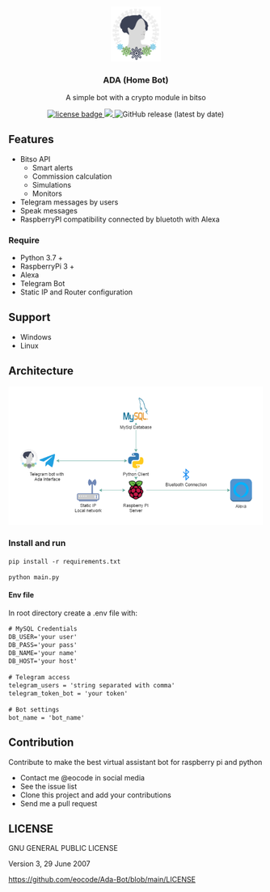 <div align="center">
  <div align="center">
      <img width="100px" src="img/bot.png" 
      alt="ADA"/>
  </div>
  <h3 align="center">ADA (Home Bot)</h3>
  <p>A simple bot with a crypto module in bitso</p>
  <p align="center">
    <a href="https://github.com/eocode/Queens/blob/master/LICENSE" target="__blank">
      	<img src="https://img.shields.io/badge/License-GPLV3-blue.svg"  alt="license badge"/>
    </a>
    <a href="https://github.com/ambv/black" target="__blank">
        <img src="https://img.shields.io/badge/code%20style-black-000000.svg" />
    </a>
    <img alt="GitHub release (latest by date)" src="https://img.shields.io/github/v/release/eocode/Ada-Bot">
  </p>
</div>

## Features
* Bitso API
  * Smart alerts
  * Commission calculation
  * Simulations
  * Monitors
* Telegram messages by users
* Speak messages
* RaspberryPI compatibility connected by bluetoth with Alexa

### Require

* Python 3.7 +
* RaspberryPi 3 +
* Alexa
* Telegram Bot
* Static IP and Router configuration

## Support

* Windows
* Linux

## Architecture

<div align="center">
    <img src="img/architecture4.png" 
    alt="ada architecture"/>
</div>

### Install and run

``pip install -r requirements.txt``

``python main.py``

#### Env file

In root directory create a .env file with:

```
# MySQL Credentials
DB_USER='your user'
DB_PASS='your pass'
DB_NAME='your name'
DB_HOST='your host'

# Telegram access
telegram_users = 'string separated with comma' 
telegram_token_bot = 'your token'

# Bot settings
bot_name = 'bot_name'
```

## Contribution

Contribute to make the best virtual assistant bot for raspberry pi and python

* Contact me @eocode in social media
* See the issue list
* Clone this project and add your contributions
* Send me a pull request

## LICENSE 

GNU GENERAL PUBLIC LICENSE

Version 3, 29 June 2007

https://github.com/eocode/Ada-Bot/blob/main/LICENSE